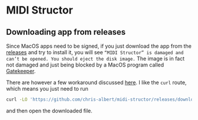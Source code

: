# MIDI Structor

## Downloading app from releases
Since MacOS apps need to be signed, if you just download the app from the [releases](./releases) and try to install
it, you will see `“MIDI Structor” is damaged and can’t be opened. You should eject the disk image.`
The image is in fact not damaged and just being blocked by a MacOS program called [Gatekeeper](https://support.apple.com/guide/security/gatekeeper-and-runtime-protection-sec5599b66df/web).

There are however a few workaround discussed [here](https://disable-gatekeeper.github.io/). 
I like the `curl` route, which means you just need to run 
```bash
curl -LO 'https://github.com/chris-albert/midi-structor/releases/download/v0.0.5/MIDI.Structor.v0.0.5.arm64.dmg'
```
and then open the downloaded file.



